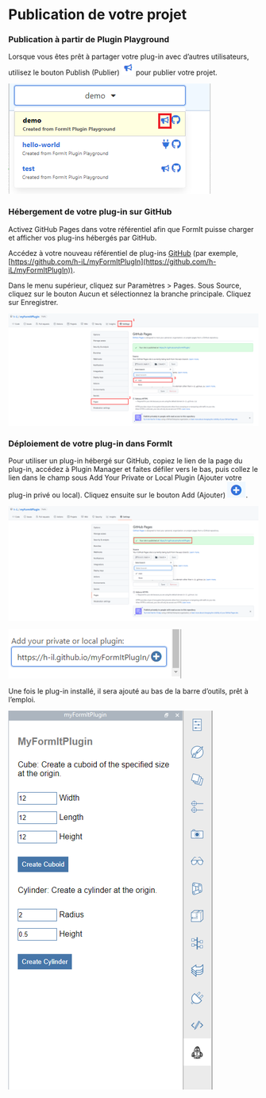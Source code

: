 # Publication de votre projet

### Publication à partir de Plugin Playground

Lorsque vous êtes prêt à partager votre plug-in avec d’autres utilisateurs, utilisez le bouton Publish (Publier) ![](<../../../.gitbook/assets/image (66).png>) pour publier votre projet.

![](<../../../.gitbook/assets/publish a plugin.png>)

###

### Hébergement de votre plug-in sur GitHub

Activez GitHub Pages dans votre référentiel afin que FormIt puisse charger et afficher vos plug-ins hébergés par GitHub.

Accédez à votre nouveau référentiel de plug-ins [GitHub](https://github.com) (par exemple, [https://github.com/h-iL/myFormItPlugIn](https://github.com/h-iL/myFormItPlugIn)).

Dans le menu supérieur, cliquez sur Paramètres > Pages. Sous Source, cliquez sur le bouton Aucun et sélectionnez la branche principale. Cliquez sur Enregistrer.

![](<../../../.gitbook/assets/image (30).png>)

### Déploiement de votre plug-in dans FormIt

Pour utiliser un plug-in hébergé sur GitHub, copiez le lien de la page du plug-in, accédez à Plugin Manager et faites défiler vers le bas, puis collez le lien dans le champ sous Add Your Private or Local Plugin (Ajouter votre plug-in privé ou local). Cliquez ensuite sur le bouton Add (Ajouter) ![](<../../../.gitbook/assets/image (58).png>).

![](<../../../.gitbook/assets/image (80).png>)

![](<../../../.gitbook/assets/image (85).png>)

Une fois le plug-in installé, il sera ajouté au bas de la barre d’outils, prêt à l’emploi.

![](<../../../.gitbook/assets/image (38).png>)
